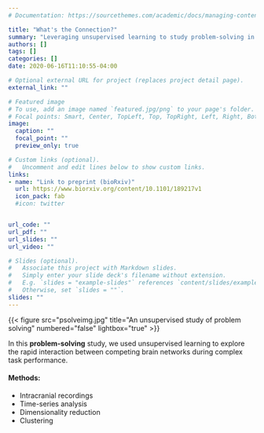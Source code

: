 ```yaml
---
# Documentation: https://sourcethemes.com/academic/docs/managing-content/

title: "What's the Connection?"
summary: "Leveraging unsupervised learning to study problem-solving in the human brain"
authors: []
tags: []
categories: []
date: 2020-06-16T11:10:55-04:00

# Optional external URL for project (replaces project detail page).
external_link: ""

# Featured image
# To use, add an image named `featured.jpg/png` to your page's folder.
# Focal points: Smart, Center, TopLeft, Top, TopRight, Left, Right, BottomLeft, Bottom, BottomRight.
image:
  caption: ""
  focal_point: ""
  preview_only: true

# Custom links (optional).
#   Uncomment and edit lines below to show custom links.
links:
- name: "Link to preprint (bioRxiv)"
  url: https://www.biorxiv.org/content/10.1101/189217v1
  icon_pack: fab
  #icon: twitter


url_code: ""
url_pdf: ""
url_slides: ""
url_video: ""

# Slides (optional).
#   Associate this project with Markdown slides.
#   Simply enter your slide deck's filename without extension.
#   E.g. `slides = "example-slides"` references `content/slides/example-slides.md`.
#   Otherwise, set `slides = ""`.
slides: ""
---
```

{{< figure src="psolveimg.jpg" title="An unsupervised study of problem solving" numbered="false" lightbox="true" >}} 

In this **problem-solving** study, we used unsupervised learning to explore the rapid interaction between competing brain networks during complex task performance. 

#### Methods:
- Intracranial recordings
- Time-series analysis
- Dimensionality reduction
- Clustering




